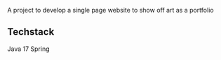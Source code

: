 A project to develop a single page website to show off art as a portfolio

## Techstack

Java 17
Spring 
